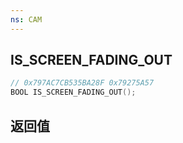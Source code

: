 ```yaml
---
ns: CAM
---
```

## IS_SCREEN_FADING_OUT

```c
// 0x797AC7CB535BA28F 0x79275A57
BOOL IS_SCREEN_FADING_OUT();
```


## 返回值
